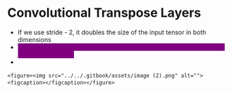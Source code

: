 # Convolutional Transpose Layers

* If we use stride - 2, it doubles the size of the input tensor in both dimensions
* <mark style="color:purple;background-color:purple;">**The strides parameter determines the internal zero padding between pixels in the image**</mark>
*

    <figure><img src="../../.gitbook/assets/image (2).png" alt=""><figcaption></figcaption></figure>
